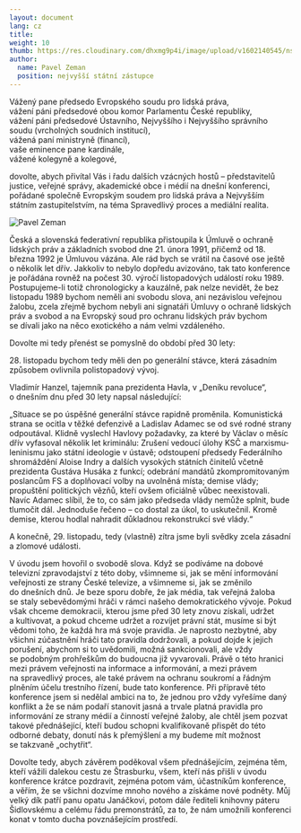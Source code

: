 ```yaml
---
layout: document
lang: cz
title:
weight: 10
thumb: https://res.cloudinary.com/dhxmg9p4i/image/upload/v1602140545/nsz/embed-zeman.jpg
author:
  name: Pavel Zeman
  position: nejvyšší státní zástupce
---
```


Vážený pane předsedo Evropského soudu pro lidská práva,<br/>
vážení páni předsedové obou komor Parlamentu České republiky,<br/>
vážení páni předsedové Ústavního, Nejvyššího i&nbsp;Nejvyššího správního soudu (vrcholných soudních institucí),<br/>
vážená paní ministryně (financí),<br/>
vaše eminence pane kardinále,<br/>
vážené kolegyně a&nbsp;kolegové,

dovolte, abych přivítal Vás i&nbsp;řadu dalších vzácných hostů – představitelů justice, veřejné správy, akademické obce i&nbsp;médií na&nbsp;dnešní konferenci, pořádané společně Evropským soudem pro lidská práva a&nbsp;Nejvyšším státním zastupitelstvím, na&nbsp;téma Spravedlivý proces a&nbsp;mediální realita.

![Pavel Zeman](/blog/assets/img/zeman.jpeg)

Česká a&nbsp;slovenská federativní republika přistoupila k&nbsp;Úmluvě o&nbsp;ochraně lidských práv a&nbsp;základních svobod dne 21. února 1991, přičemž od&nbsp;18. března 1992 je&nbsp;Úmluvou vázána. Ale rád bych se&nbsp;vrátil na&nbsp;časové ose ještě o&nbsp;několik let dřív. Jakkoliv to&nbsp;nebylo dopředu avizováno, tak tato konference je&nbsp;pořádána rovněž na&nbsp;počest 30. výročí listopadových událostí roku 1989. Postupujeme-li totiž chronologicky a&nbsp;kauzálně, pak nelze nevidět, že bez listopadu 1989 bychom neměli ani svobodu slova, ani nezávislou veřejnou žalobu, zcela zřejmě bychom nebyli ani signatáři Úmluvy o&nbsp;ochraně lidských práv a&nbsp;svobod a&nbsp;na Evropský soud pro ochranu lidských práv bychom se&nbsp;dívali jako na&nbsp;něco exotického a&nbsp;nám velmi vzdáleného.

Dovolte mi&nbsp;tedy přenést se&nbsp;pomyslně do&nbsp;období před 30&nbsp;lety:

<p>
28. listopadu bychom tedy měli den po&nbsp;generální stávce, která zásadním způsobem ovlivnila polistopadový vývoj.
</p> 
Vladimír Hanzel, tajemník pana prezidenta Havla, v&nbsp;„Deníku revoluce“, o&nbsp;dnešním dnu před 30&nbsp;lety napsal následující:

„Situace se&nbsp;po úspěšné generální stávce rapidně proměnila. Komunistická strana se&nbsp;ocitla v&nbsp;těžké defenzivě a&nbsp;Ladislav Adamec se&nbsp;od své rodné strany odpoutával. Klidně vyslechl Havlovy požadavky, za&nbsp;které by&nbsp;Václav o&nbsp;měsíc dřív vyfasoval několik let kriminálu:
Zrušení vedoucí úlohy KSČ a&nbsp;marxismu-leninismu jako státní ideologie v&nbsp;ústavě; odstoupení předsedy Federálního shromáždění Aloise Indry a&nbsp;dalších vysokých státních činitelů včetně prezidenta Gustáva Husáka z&nbsp;funkcí; odebrání mandátů zkompromitovaným poslancům FS&nbsp;a doplňovací volby na&nbsp;uvolněná místa; demise vlády; propuštění politických vězňů, kteří ovšem
oficiálně vůbec neexistovali. Navíc Adamec slíbil, že to, co&nbsp;sám jako předseda vlády nemůže splnit, bude tlumočit dál. Jednoduše řečeno – co&nbsp;dostal za&nbsp;úkol, to&nbsp;uskutečnil. Kromě demise, kterou hodlal nahradit důkladnou rekonstrukcí své vlády.“

A&nbsp;konečně, 29. listopadu, tedy (vlastně) zítra jsme byli svědky zcela zásadní a&nbsp;zlomové události.

V&nbsp;úvodu jsem hovořil o&nbsp;svobodě slova. Když se&nbsp;podíváme na&nbsp;dobové televizní zpravodajství z&nbsp;této doby, všimneme si, jak se&nbsp;mění informování veřejnosti ze&nbsp;strany České televize, a&nbsp;všimneme si, jak se&nbsp;změnilo do&nbsp;dnešních dnů. Je&nbsp;beze sporu dobře, že jak média, tak veřejná žaloba se&nbsp;staly sebevědomými hráči v&nbsp;rámci našeho demokratického vývoje. Pokud však chceme demokracii, kterou jsme před 30&nbsp;lety znovu získali, udržet a&nbsp;kultivovat, a&nbsp;pokud chceme udržet a&nbsp;rozvíjet právní stát, musíme si&nbsp;být vědomi toho, že každá hra má svoje pravidla. Je&nbsp;naprosto nezbytné, aby všichni zúčastnění hráči tato pravidla dodržovali, a&nbsp;pokud dojde k&nbsp;jejich porušení, abychom si&nbsp;to uvědomili, možná sankcionovali, ale vždy se&nbsp;podobným prohřeškům do&nbsp;budoucna již vyvarovali. Právě o&nbsp;této hranici mezi právem veřejnosti na&nbsp;informace a&nbsp;informování, a&nbsp;mezi právem na&nbsp;spravedlivý proces, ale také právem na&nbsp;ochranu soukromí a&nbsp;řádným plněním účelu trestního řízení, bude tato konference. Při přípravě této konference jsem si&nbsp;nedělal ambici na&nbsp;to, že jednou pro vždy vyřešíme daný konflikt a&nbsp;že se&nbsp;nám podaří stanovit jasná a&nbsp;trvale platná pravidla pro informování ze&nbsp;strany médií a&nbsp;činností veřejné žaloby, ale chtěl jsem pozvat takové přednášející, kteří budou schopni kvalifikovaně přispět do&nbsp;této odborné debaty, donutí nás k&nbsp;přemýšlení a&nbsp;my budeme mít možnost se&nbsp;takzvaně „ochytřit“.

Dovolte tedy, abych závěrem poděkoval všem přednášejícím, zejména těm, kteří vážili dalekou cestu ze&nbsp;Štrasburku, všem, kteří nás přišli v&nbsp;úvodu konference krátce pozdravit, zejména potom vám, účastníkům konference, a&nbsp;věřím, že se&nbsp;všichni dozvíme mnoho nového a&nbsp;získáme nové podněty. Můj velký dík patří panu opatu Janáčkovi, potom dále řediteli knihovny páteru Šidlovskému a&nbsp;celému řádu premonstrátů, za&nbsp;to, že nám umožnili konferenci konat v&nbsp;tomto ducha povznášejícím prostředí.
